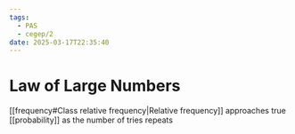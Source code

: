 ```yaml
---
tags:
  - PAS
  - cegep/2
date: 2025-03-17T22:35:40
---
```


# Law of Large Numbers

[[frequency#Class relative frequency|Relative frequency]] approaches true [[probability]] as the number of tries repeats